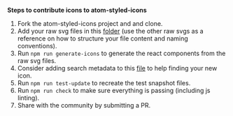 **Steps to contribute icons to atom-styled-icons**

1) Fork the atom-styled-icons project and and clone.
2) Add your raw svg files in this [folder](https://github.com/dotajain/atom-styled-icons/tree/master/public/img) (use the other raw svgs as a reference on how to structure your file content and naming conventions).
3) Run `npm run generate-icons` to generate the react components from the raw svg files.
4) Consider adding search metadata to this [file](https://github.com/dotajain/atom-styled-icons/blob/master/src/js/metadata.js) to help finding your new icon.
5) Run `npm run test-update` to recreate the test snapshot files.
6) Run `npm run check` to make sure everything is passing (including js linting).
7) Share with the community by submitting a PR.